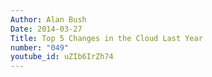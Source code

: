 ```yaml
---
Author: Alan Bush
Date: 2014-03-27
Title: Top 5 Changes in the Cloud Last Year
number: "049"
youtube_id: uZIb6IrZh74
---
```



